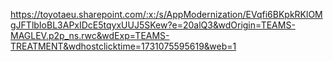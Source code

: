 https://toyotaeu.sharepoint.com/:x:/s/AppModernization/EVqfi6BKpkRKlOMgJFTlbIoBL3APxIDcE5tqyxUUJ5SKew?e=20alQ3&wdOrigin=TEAMS-MAGLEV.p2p_ns.rwc&wdExp=TEAMS-TREATMENT&wdhostclicktime=1731075595619&web=1




